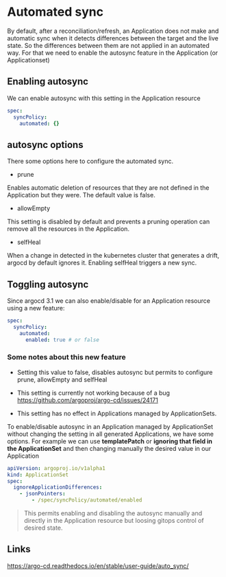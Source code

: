 # Automated sync

By default, after a reconciliation/refresh, an Application does not make and automatic sync when it detects differences between the target and the live state. So the differences between them are not applied in an automated way. For that we need to enable the autosync feature in the Application (or Applicationset)

## Enabling autosync

We can enable autosync with this setting in the Application resource

```yaml
spec:
  syncPolicy:
    automated: {}
```

## autosync options

There some options here to configure the automated sync.

- prune

Enables automatic deletion of resources that they are not defined in the Application but they were. The default value is false.

- allowEmpty

This setting is disabled by default and prevents a pruning operation can remove all the resources in the Application.

- selfHeal

When a change in detected in the kubernetes cluster that generates a drift, argocd by default ignores it. Enabling selfHeal triggers a new sync.

## Toggling autosync

Since argocd 3.1 we can also enable/disable for an Application resource using a new feature:

```yaml
spec:
  syncPolicy:
    automated:
      enabled: true # or false
```

### Some notes about this new feature

- Setting this value to false, disables autosync but permits to configure prune, allowEmpty and selfHeal

- This setting is currently not working because of a bug <https://github.com/argoproj/argo-cd/issues/24171>

- This setting has no effect in Applications managed by ApplicationSets.
  
To enable/disable autosync in an Application managed by ApplicationSet without changing the setting in all generated Applications, we have some options. For example we can use **templatePatch** or **ignoring that field in the ApplicationSet** and then changing manually the desired value in our Application

```yaml
apiVersion: argoproj.io/v1alpha1
kind: ApplicationSet
spec:
  ignoreApplicationDifferences:
    - jsonPointers:
        - /spec/syncPolicy/automated/enabled
```

> This permits enabling and disabling the autosync manually and directly in the Application resource but loosing gitops control of desired state.

## Links

<https://argo-cd.readthedocs.io/en/stable/user-guide/auto_sync/>
